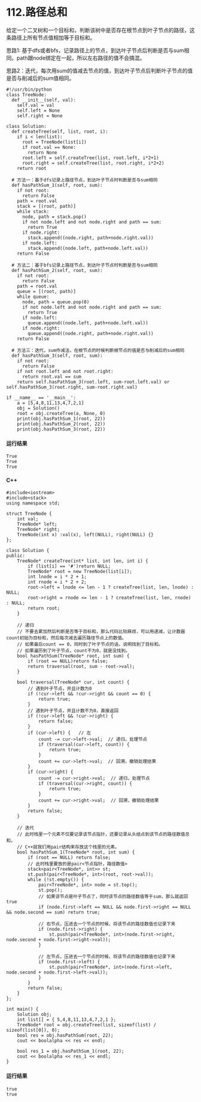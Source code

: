 # 112.路径总和
给定一个二叉树和一个目标和，判断该树中是否存在根节点到叶子节点的路径，这条路径上所有节点值相加等于目标和。

思路1: 基于dfs或者bfs，记录路径上的节点，到达叶子节点后判断是否与sum相同。path跟node绑定在一起，所以左右路径的值不会搞混。

思路2：迭代，每次用sum的值减去节点的值，到达叶子节点后判断叶子节点的值是否与削减后的sum值相同。

    #!/usr/bin/python
    class TreeNode:
      def __init__(self, val):
        self.val = val
        self.left = None
        self.right = None

    class Solution:
      def createTree(self, list, root, i):
        if i < len(list):
          root = TreeNode(list[i])
          if root.val == None:
            return None
          root.left = self.createTree(list, root.left, i*2+1)
          root.right = self.createTree(list, root.right, i*2+2)
        return root

      # 方法一：基于dfs记录上路径节点，到达叶子节点时判断是否与sum相同
      def hasPathSum_1(self, root, sum):
        if not root:
          return False
        path = root.val
        stack = [(root, path)]
        while stack:
          node, path = stack.pop()
          if not node.left and not node.right and path == sum:
            return True
          if node.right:
            stack.append((node.right, path+node.right.val))
          if node.left:
            stack.append((node.left, path+node.left.val))
        return False

      # 方法二：基于bfs记录上路径节点，到达叶子节点时判断是否与sum相同
      def hasPathSum_2(self, root, sum):
        if not root:
          return False
        path = root.val
        queue = [(root, path)]
        while queue:
          node, path = queue.pop(0)
          if not node.left and not node.right and path == sum:
            return True
          if node.left:
            queue.append((node.left, path+node.left.val))
          if node.right:
            queue.append((node.right, path+node.right.val))
        return False

      # 方法三：迭代，sum作减法，在根节点的时候判断根节点的值是否与削减后的sum相同
      def hasPathSum_3(self, root, sum):
        if not root:
          return False
        if not root.left and not root.right:
          return root.val == sum
        return self.hasPathSum_3(root.left, sum-root.left.val) or self.hasPathSum_3(root.right, sum-root.right.val)

    if __name__ == '__main__':
        a = [5,4,8,11,13,4,7,2,1]
        obj = Solution()
        root = obj.createTree(a, None, 0)
        print(obj.hasPathSum_1(root, 22))
        print(obj.hasPathSum_2(root, 22))
        print(obj.hasPathSum_3(root, 22))

#### 运行结果
    True
    True
    True

#### C++

    #include<iostream>
    #include<stack>
    using namespace std;

    struct TreeNode {
        int val;
        TreeNode* left;
        TreeNode* right;
        TreeNode(int x) :val(x), left(NULL), right(NULL) {}
    };

    class Solution {
    public:
        TreeNode* createTree(int* list, int len, int i) {
            if (list[i] == '#')return NULL;
            TreeNode* root = new TreeNode(list[i]);
            int lnode = i * 2 + 1;
            int rnode = i * 2 + 2;
            root->left = lnode <= len - 1 ? createTree(list, len, lnode) : NULL;
            root->right = rnode <= len - 1 ? createTree(list, len, rnode) : NULL;
            return root;
        }

        // 递归
        // 不要去累加然后判断是否等于目标和，那么代码比较麻烦，可以用递减，让计数器count初始为目标和，然后每次减去遍历路径节点上的数值。
        // 如果最后count == 0，同时到了叶子节点的话，说明找到了目标和。
        // 如果遍历到了叶子节点，count不为0，就是没找到。
        bool hasPathSum(TreeNode* root, int sum) {
            if (root == NULL)return false;
            return traversal(root, sum - root->val);
        }

        bool traversal(TreeNode* cur, int count) {
            // 遇到叶子节点，并且计数为0
            if (!cur->left && !cur->right && count == 0) {
                return true;
            }
            // 遇到叶子节点，并且计数不为0，直接返回
            if (!cur->left && !cur->right) {
                return false;
            }
            if (cur->left) {   // 左
                count -= cur->left->val;  // 递归，处理节点
                if (traversal(cur->left, count)) {
                    return true;
                }
                count += cur->left->val;  // 回溯，撤销处理结果
            }
            if (cur->right) {
                count -= cur->right->val;  // 递归，处理节点
                if (traversal(cur->right, count)) {
                    return true;
                }
                count += cur->right->val;  // 回溯，撤销处理结果
            }
            return false;
        }

        // 迭代
        // 此时栈里一个元素不仅要记录该节点指针，还要记录从头结点到该节点的路径数值总和。
        // C++就我们用pair结构来存放这个栈里的元素。
        bool hasPathSum_1(TreeNode* root, int sum) {
            if (root == NULL) return false;
            // 此时栈里要放的是pair<节点指针，路径数值>
            stack<pair<TreeNode*, int>> st;
            st.push(pair<TreeNode*, int>(root, root->val));
            while (!st.empty()) {
                pair<TreeNode*, int> node = st.top();
                st.pop();
                // 如果该节点是叶子节点了，同时该节点的路径数值等于sum，那么就返回true
                if (node.first->left == NULL && node.first->right == NULL && node.second == sum) return true;

                // 右节点，压进去一个节点的时候，将该节点的路径数值也记录下来
                if (node.first->right) {
                    st.push(pair<TreeNode*, int>(node.first->right, node.second + node.first->right->val));
                }

                // 左节点，压进去一个节点的时候，将该节点的路径数值也记录下来
                if (node.first->left) {
                    st.push(pair<TreeNode*, int>(node.first->left, node.second + node.first->left->val));
                }
            }
            return false;
        }
    };

    int main() {
        Solution obj;
        int list[] = { 5,4,8,11,13,4,7,2,1 };
        TreeNode* root = obj.createTree(list, sizeof(list) / sizeof(list[0]), 0);
        bool res = obj.hasPathSum(root, 22);
        cout << boolalpha << res << endl;

        bool res_1 = obj.hasPathSum_1(root, 22);
        cout << boolalpha << res_1 << endl;
    }
    
#### 运行结果
    true
    true
